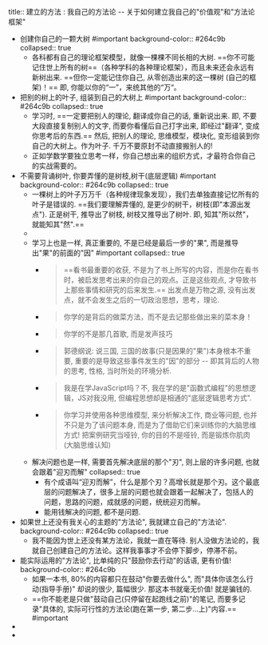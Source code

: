 title:: 建立的方法 : 我自己的方法论 -- 关于如何建立我自己的"价值观"和"方法论框架"

- 创建你自己的一颗大树 #important
  background-color:: #264c9b
  collapsed:: true
	- 各科都有自己的理论框架模型，就像一棵棵不同长相的大树. ==你不可能记住世上所有的树==（各种学科的各种理论框架），而且未来还会永远有新树出来. ==但你一定能记住你自己, 从零创造出来的这一棵树 (自己的框架)！== 即, 你能以你的“一”，来统其他的“万“。
- 把别的树上的叶子, 组装到自己的大树上 #important
  background-color:: #264c9b
  collapsed:: true
	- 学习时, ==一定要把别人的理论, 翻译成你自己的话, 重新说出来. 即, 不要大段直接复制别人的文字, 而要你看懂后自己打字出来, 即经过"翻译", 变成你思考后的东西.== 然后, 把别人的理论, 思维模型，模块化, 变形组装到你自己的大树上。作为叶子. 千万不要原封不动直接搬别人的!
	- 正如学数学要独立思考一样，你自己想出来的组织方式，才最符合你自己的实战需要的。
- 不需要背诵树叶, 你要弄懂的是树枝,树干(底层逻辑) #important
  background-color:: #264c9b
  collapsed:: true
	- 一棵树上的叶子万万千（各种规律现象发现），我们去单独直接记忆所有的叶子是错误的. ==我们要理解弄懂的, 是更少的树干，树枝(即"本源出发点"). 正是树干, 推导出了树枝, 树枝又推导出了树叶. 即, 知其"所以然"，就能知其"然".==
	-
	- 学习上也是一样, 真正重要的, 不是已经是最后一步的"果", 而是推导出"果"的前面的"因" #important
	  collapsed:: true
		- > ==看书最重要的收获, 不是为了书上所写的内容，而是你在看书时，被启发思考出来的你自己的观点。正是这些观点, 才导致书上那些事情和研究的后来发生.==  出发点是万物之源, 没有出发点，就不会发生之后的一切政治思想，思考，理论.
		- > 你学的是背后的做菜方法，而不是去记那些做出来的菜本身！
		- > 你学的不是那几首歌, 而是发声技巧
		- > 郭德纲说: 说三国, 三国的故事(只是因果的"果")本身根本不重要, 重要的是导致这些事件发生的"因"的部分 -- 即其背后的人物的思考, 性格, 当时所处的环境分析.
		- > 我是在学JavaScript吗？不, 我在学的是"函数式编程"的思想逻辑，JS对我没用, 但编程思想却是相通的"底层逻辑思考方式".
		- > 你学习并使用各种思维模型, 来分析解决工作, 商业等问题, 也并不只是为了该问题本身, 而是为了借助它们来训练你的大脑思维方式!
		  把案例研究当哑铃, 你的目的不是哑铃, 而是锻炼你肌肉(大脑思维认知)
	- 解决问题也是一样, 需要首先解决底层的那个"刃", 则上层的许多问题, 也就会跟着"迎刃而解"
	  collapsed:: true
		- 有个成语叫“迎刃而解”，什么是那个刃？高增长就是那个刃。这个最底层的问题解决了，很多上层的问题也就会跟着一起解决了，包括人的问题，思路的问题，成就感的问题，统统迎刃而解。
		- 能用钱解决的问题, 都不是问题.
- 如果世上还没有我关心的主题的"方法论", 我就建立自己的"方法论".
  background-color:: #264c9b
  collapsed:: true
	- 我不能因为世上还没有某方法论，我就一直在等待. 别人没做方法论的，我就自己创建自己的方法论。这样我事事才不会停下脚步，停滞不前。
- 能实际运用的"方法论", 比单纯的只"鼓励你去行动"的话语, 更有价值!
  background-color:: #264c9b
	- 如果一本书, 80%的内容都只在鼓动"你要去做什么", 而"具体你该怎么行动(指导手册)" 却说的很少, 篇幅很少. 那这本书就毫无价值! 就是骗钱的.
	- ==你不能老是只做"鼓动自己(只停留在起跑线之前)"的笔记, 而要多记录"具体的, 实际可行性的方法论(跑在第一步, 第二步...上)"内容.== #important
-
-